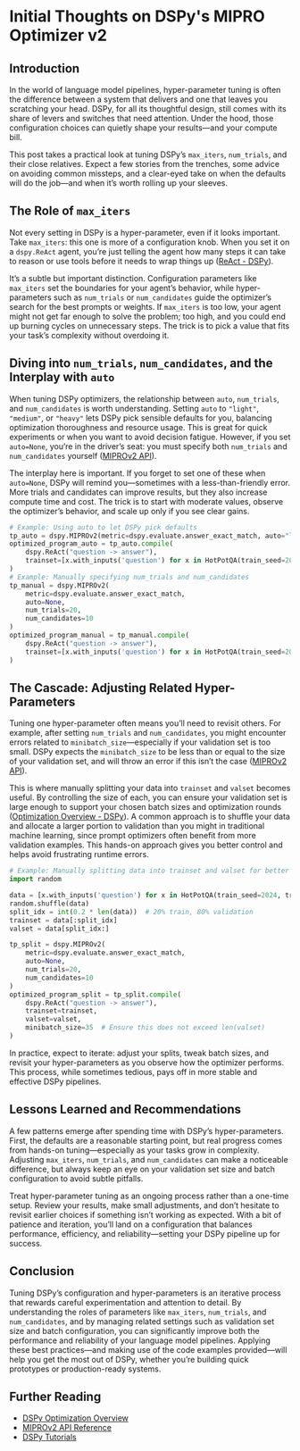 # Initial Thoughts on DSPy's MIPRO Optimizer v2

## Introduction

In the world of language model pipelines, hyper-parameter tuning is often the difference between a system that delivers and one that leaves you scratching your head. DSPy, for all its thoughtful design, still comes with its share of levers and switches that need attention. Under the hood, those configuration choices can quietly shape your results—and your compute bill.

This post takes a practical look at tuning DSPy’s `max_iters`, `num_trials`, and their close relatives. Expect a few stories from the trenches, some advice on avoiding common missteps, and a clear-eyed take on when the defaults will do the job—and when it’s worth rolling up your sleeves.

## The Role of `max_iters`

Not every setting in DSPy is a hyper-parameter, even if it looks important. Take `max_iters`: this one is more of a configuration knob. When you set it on a `dspy.ReAct` agent, you’re just telling the agent how many steps it can take to reason or use tools before it needs to wrap things up ([ReAct - DSPy](https://dspy.ai/api/modules/ReAct/)).

It’s a subtle but important distinction. Configuration parameters like `max_iters` set the boundaries for your agent’s behavior, while hyper-parameters such as `num_trials` or `num_candidates` guide the optimizer’s search for the best prompts or weights. If `max_iters` is too low, your agent might not get far enough to solve the problem; too high, and you could end up burning cycles on unnecessary steps. The trick is to pick a value that fits your task’s complexity without overdoing it.

## Diving into `num_trials`, `num_candidates`, and the Interplay with `auto`

When tuning DSPy optimizers, the relationship between `auto`, `num_trials`, and `num_candidates` is worth understanding. Setting `auto` to `"light"`, `"medium"`, or `"heavy"` lets DSPy pick sensible defaults for you, balancing optimization thoroughness and resource usage. This is great for quick experiments or when you want to avoid decision fatigue. However, if you set `auto=None`, you’re in the driver’s seat: you must specify both `num_trials` and `num_candidates` yourself ([MIPROv2 API](https://dspy.ai/api/optimizers/MIPROv2/#dspy.MIPROv2.compile)).

The interplay here is important. If you forget to set one of these when `auto=None`, DSPy will remind you—sometimes with a less-than-friendly error. More trials and candidates can improve results, but they also increase compute time and cost. The trick is to start with moderate values, observe the optimizer’s behavior, and scale up only if you see clear gains.

```python
# Example: Using auto to let DSPy pick defaults
tp_auto = dspy.MIPROv2(metric=dspy.evaluate.answer_exact_match, auto="light")
optimized_program_auto = tp_auto.compile(
    dspy.ReAct("question -> answer"),
    trainset=[x.with_inputs('question') for x in HotPotQA(train_seed=2024, train_size=500).train]
)
# Example: Manually specifying num_trials and num_candidates
tp_manual = dspy.MIPROv2(
    metric=dspy.evaluate.answer_exact_match,
    auto=None,
    num_trials=20,
    num_candidates=10
)
optimized_program_manual = tp_manual.compile(
    dspy.ReAct("question -> answer"),
    trainset=[x.with_inputs('question') for x in HotPotQA(train_seed=2024, train_size=500).train]
)
```

## The Cascade: Adjusting Related Hyper-Parameters

Tuning one hyper-parameter often means you’ll need to revisit others. For example, after setting `num_trials` and `num_candidates`, you might encounter errors related to `minibatch_size`—especially if your validation set is too small. DSPy expects the `minibatch_size` to be less than or equal to the size of your validation set, and will throw an error if this isn’t the case ([MIPROv2 API](https://dspy.ai/api/optimizers/MIPROv2/#dspy.MIPROv2.compile)).

This is where manually splitting your data into `trainset` and `valset` becomes useful. By controlling the size of each, you can ensure your validation set is large enough to support your chosen batch sizes and optimization rounds ([Optimization Overview - DSPy](https://dspy.ai/learn/optimization/overview/)). A common approach is to shuffle your data and allocate a larger portion to validation than you might in traditional machine learning, since prompt optimizers often benefit from more validation examples. This hands-on approach gives you better control and helps avoid frustrating runtime errors.

```python
# Example: Manually splitting data into trainset and valset for better control
import random

data = [x.with_inputs('question') for x in HotPotQA(train_seed=2024, train_size=500).train]
random.shuffle(data)
split_idx = int(0.2 * len(data))  # 20% train, 80% validation
trainset = data[:split_idx]
valset = data[split_idx:]

tp_split = dspy.MIPROv2(
    metric=dspy.evaluate.answer_exact_match,
    auto=None,
    num_trials=20,
    num_candidates=10
)
optimized_program_split = tp_split.compile(
    dspy.ReAct("question -> answer"),
    trainset=trainset,
    valset=valset,
    minibatch_size=35  # Ensure this does not exceed len(valset)
)
```

In practice, expect to iterate: adjust your splits, tweak batch sizes, and revisit your hyper-parameters as you observe how the optimizer performs. This process, while sometimes tedious, pays off in more stable and effective DSPy pipelines.

## Lessons Learned and Recommendations

A few patterns emerge after spending time with DSPy’s hyper-parameters. First, the defaults are a reasonable starting point, but real progress comes from hands-on tuning—especially as your tasks grow in complexity. Adjusting `max_iters`, `num_trials`, and `num_candidates` can make a noticeable difference, but always keep an eye on your validation set size and batch configuration to avoid subtle pitfalls.

Treat hyper-parameter tuning as an ongoing process rather than a one-time setup. Review your results, make small adjustments, and don’t hesitate to revisit earlier choices if something isn’t working as expected. With a bit of patience and iteration, you’ll land on a configuration that balances performance, efficiency, and reliability—setting your DSPy pipeline up for success.

## Conclusion

Tuning DSPy’s configuration and hyper-parameters is an iterative process that rewards careful experimentation and attention to detail. By understanding the roles of parameters like `max_iters`, `num_trials`, and `num_candidates`, and by managing related settings such as validation set size and batch configuration, you can significantly improve both the performance and reliability of your language model pipelines. Applying these best practices—and making use of the code examples provided—will help you get the most out of DSPy, whether you’re building quick prototypes or production-ready systems.

## Further Reading

- [DSPy Optimization Overview](https://dspy.ai/learn/optimization/overview/)
- [MIPROv2 API Reference](https://dspy.ai/api/optimizers/MIPROv2/#dspy.MIPROv2.compile)
- [DSPy Tutorials](https://dspy.ai/tutorials/)
